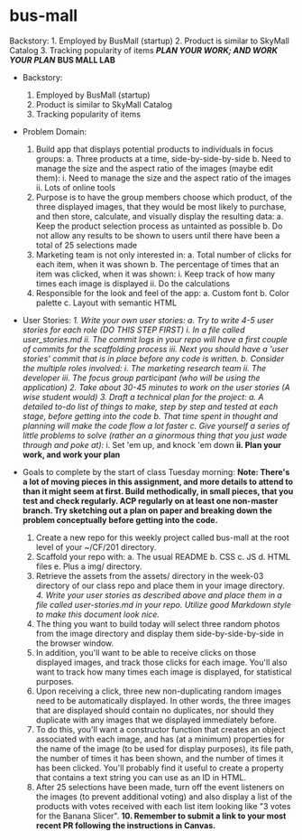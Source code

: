 # bus-mall
Backstory:     1. Employed by BusMall (startup)     2. Product is similar to     SkyMall Catalog     3. Tracking popularity of items
***PLAN YOUR WORK; AND WORK YOUR PLAN***
  **BUS MALL LAB**
  - Backstory:
    1. Employed by BusMall (startup)
    2. Product is similar to
    SkyMall Catalog
    3. Tracking popularity of items

  - Problem Domain:
    1. Build app that displays potential products to individuals in focus groups:
      a. Three products at a time, side-by-side-by-side
      b. Need to manage the size and the aspect ratio of the images (maybe edit them):
        i. Need to manage the size and the aspect ratio of the images
        ii. Lots of online tools
    2. Purpose is to have the group members choose which product, of the three displayed images, that they would be most likely to purchase, and then store, calculate, and visually display the resulting data:
      a. Keep the product selection process as untainted as possible
      b. Do not allow any results to be shown to users until there have been a total of 25 selections made
    3. Marketing team is not only interested in:
      a. Total number of clicks for each item, when it was shown
      b. The percentage of times that an item was clicked, when it was shown:
        i. Keep track of how many times each image is displayed
        ii. Do the calculations
    4. Responsible for the look and feel of the app:
      a. Custom font
      b. Color palette
      c. Layout with semantic HTML

  - User Stories:
    *1. Write your own user stories:
      a. Try to write 4-5 user stories for each role (DO THIS STEP FIRST)
        i. In a file called user_stories.md
        ii. The commit logs in your repo will have a first couple of commits for the scaffolding process
        iii. Next you should have a 'user stories' commit that is in place before any code is written.
      b. Consider the multiple roles involved:
        i. The marketing research team
        ii. The developer
        iii. The focus group participant (who will be using the application)
    2. Take about 30-45 minutes to work on the user stories (A wise student would)
    3. Draft a technical plan for the project:
      a. A detailed to-do list of things to make, step by step and tested at each stage, before getting into the code
      b. That time spent in thought and planning will make the code flow a lot faster
      c. Give yourself a series of little problems to solve (rather an a ginormous thing that you just wade through and poke at):*
        i. Set 'em up, and knock 'em down
      **ii. Plan your work, and work your plan**

  - Goals to complete by the start of class Tuesday morning:
    **Note: There's a lot of moving pieces in this assignment, and more details to attend to than it might seem at first. Build methodically, in small pieces, that you test and check regularly. ACP regularly on at least one non-master branch. Try sketching out a plan on paper and breaking down the problem conceptually before getting into the code.**
    1. Create a new repo for this weekly project called bus-mall at the root level of your ~/CF/201 directory.
    2. Scaffold your repo with:
      a. The usual README
      b. CSS
      c. JS
      d. HTML files
      e. Plus a img/ directory.
    3. Retrieve the assets from the assets/ directory in the week-03 directory of our class repo and place them in your image directory.
   *4. Write your user stories as described above and place them in a file called user-stories.md in your repo. Utilize good Markdown style to make this document look nice.*
    5. The thing you want to build today will select three random photos from the image directory and display them side-by-side-by-side in the browser window.
    6. In addition, you'll want to be able to receive clicks on those displayed images, and track those clicks for each image. You'll also want to track how many times each image is displayed, for statistical purposes.
    7. Upon receiving a click, three new non-duplicating random images need to be automatically displayed. In other words, the three images that are displayed should contain no duplicates, nor should they duplicate with any images that we displayed immediately before.
    8. To do this, you'll want a constructor function that creates an object associated with each image, and has (at a minimum) properties for the name of the image (to be used for display purposes), its file path, the number of times it has been shown, and the number of times it has been clicked. You'll probably find it useful to create a property that contains a text string you can use as an ID in HTML.
    9. After 25 selections have been made, turn off the event listeners on the images (to prevent additional voting) and also display a list of the products with votes received with each list item looking like "3 votes for the Banana Slicer".
 **10. Remember to submit a link to your most recent PR following the instructions in Canvas.**
